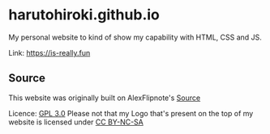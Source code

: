 # harutohiroki.github.io
My personal website to kind of show my capability with HTML, CSS and JS.

Link: https://is-really.fun

## Source
This website was originally built on AlexFlipnote's [Source](https://github.com/AlexFlipnote/alexflipnote.github.io)

Licence: [GPL 3.0](https://github.com/HarutoHiroki/harutohiroki.github.io/blob/master/LICENSE)
Please not that my Logo that's present on the top of my website is licensed under [CC BY-NC-SA](http://creativecommons.org/licenses/by-nc-sa/4.0/)
